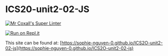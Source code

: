 # ICS20-unit2-02-JS

[![Mr Coxall's Super Linter](https://github.com/sophie-nguyen-0/ICS2O-unit2-02-js/workflows/Mr%20Coxall's%20Super%20Linter/badge.svg)](https://github.com/sophie-nguyen-0/ICS2O-unit2-02-js/actions/)

[![Run on Repl.it](https://repl.it/badge/github/sophie-nguyen-0/ICS2O-unit2-02-js)](https://repl.it/github/sophie-nguyen-0/ICS2O-unit2-02-js)

This site can be found at: [https://sophie-nguyen-0.github.io/ICS2O-unit2-02-js](https://sophie-nguyen-0.github.io/ICS2O-unit2-02-js)
